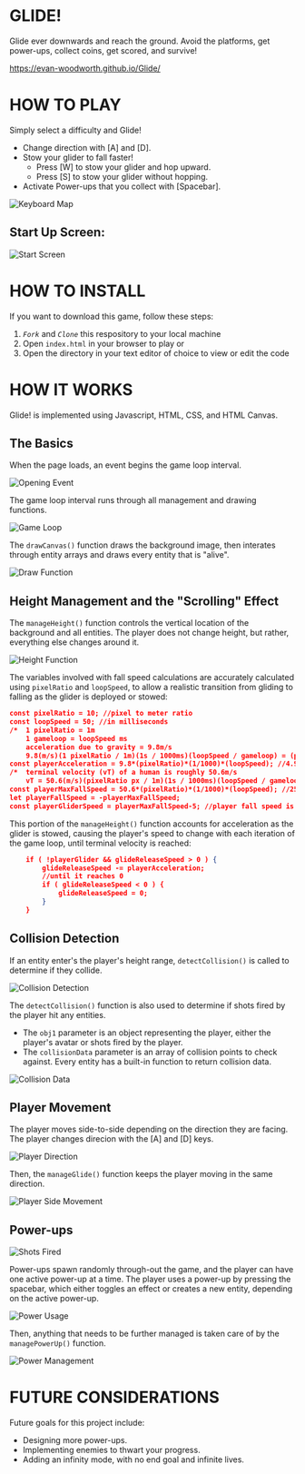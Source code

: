 # GLIDE!

Glide ever downwards and reach the ground. Avoid the platforms, get power-ups, collect coins, get scored, and survive!

https://evan-woodworth.github.io/Glide/


# HOW TO PLAY

Simply select a difficulty and Glide!
- Change direction with [A] and [D].
- Stow your glider to fall faster!
  - Press [W] to stow your glider and hop upward.
  - Press [S] to stow your glider without hopping.
- Activate Power-ups that you collect with [Spacebar].

![Keyboard Map](img/readme-images/Keyboard-map.png)


## Start Up Screen:

![Start Screen](img/readme-images/Start-screen.png)


# HOW TO INSTALL

If you want to download this game, follow these steps:
1. *`Fork`* and *`Clone`* this respository to your local machine
2. Open `index.html` in your browser to play or 
3. Open the directory in your text editor of choice to view or edit the code


# HOW IT WORKS

Glide! is implemented using Javascript, HTML, CSS, and HTML Canvas.

## The Basics
When the page loads, an event begins the game loop interval. 

![Opening Event](img/readme-images/DOMContentLoaded.png)

The game loop interval runs through all management and drawing functions.

![Game Loop](img/readme-images/game-loop.png)

The ```drawCanvas()``` function draws the background image, then interates through entity arrays and draws every entity that is "alive".

![Draw Function](img/readme-images/draw-function.png)

## Height Management and the "Scrolling" Effect

The ```manageHeight()``` function controls the vertical location of the background and all entities. The player does not change height, but rather, everything else changes around it.

![Height Function](img/readme-images/height-function.png)

The variables involved with fall speed calculations are accurately calculated using ```pixelRatio``` and ```loopSpeed```, to allow a realistic transition from gliding to falling as the glider is deployed or stowed:

```json
const pixelRatio = 10; //pixel to meter ratio
const loopSpeed = 50; //in milliseconds
/*  1 pixelRatio = 1m
    1 gameloop = loopSpeed ms
    acceleration due to gravity = 9.8m/s
    9.8(m/s)(1 pixelRatio / 1m)(1s / 1000ms)(loopSpeed / gameloop) = (playerAcceleration)px / gameloop */
const playerAcceleration = 9.8*(pixelRatio)*(1/1000)*(loopSpeed); //4.9 at 10px/50ms loopSpeed
/*  terminal velocity (vT) of a human is roughly 50.6m/s
    vT = 50.6(m/s)(pixelRatio px / 1m)(1s / 1000ms)(loopSpeed / gameloop) = 25.3 px/gameloop at 10px / 50ms loopSpeed */
const playerMaxFallSpeed = 50.6*(pixelRatio)*(1/1000)*(loopSpeed); //25.3 at 10px/50ms loopSpeed
let playerFallSpeed = -playerMaxFallSpeed;
const playerGliderSpeed = playerMaxFallSpeed-5; //player fall speed is significantly reduced by the glider
```

This portion of the ```manageHeight()``` function accounts for acceleration as the glider is stowed, causing the player's speed to change with each iteration of the game loop, until terminal velocity is reached:

```json
    if ( !playerGlider && glideReleaseSpeed > 0 ) {
        glideReleaseSpeed -= playerAcceleration;
        //until it reaches 0
        if ( glideReleaseSpeed < 0 ) {
            glideReleaseSpeed = 0;
        }
    }
```

## Collision Detection

If an entity enter's the player's height range, ```detectCollision()``` is called to determine if they collide.

![Collision Detection](img/readme-images/collision-detection-function.png)

The ```detectCollision()``` function is also used to determine if shots fired by the player hit any entities.
- The ```obj1``` parameter is an object representing the player, either the player's avatar or shots fired by the player.
- The ```collisionData``` parameter is an array of collision points to check against. Every entity has a built-in function to return collision data.

![Collision Data](img/readme-images/collision-data.png)

## Player Movement

The player moves side-to-side depending on the direction they are facing. The player changes direcion with the [A] and [D] keys.

![Player Direction](img/readme-images/player-direction.png)

Then, the ```manageGlide()``` function keeps the player moving in the same direction.

![Player Side Movement](img/readme-images/player-side-movement.png)

## Power-ups

![Shots Fired](img/readme-images/shots-fired.png)

Power-ups spawn randomly through-out the game, and the player can have one active power-up at a time. The player uses a power-up by pressing the spacebar, which either toggles an effect or creates a new entity, depending on the active power-up.

![Power Usage](img/readme-images/power-usage.png)

Then, anything that needs to be further managed is taken care of by the ```managePowerUp()``` function.

![Power Management](img/readme-images/power-management.png)

# FUTURE CONSIDERATIONS

Future goals for this project include:
- Designing more power-ups.
- Implementing enemies to thwart your progress.
- Adding an infinity mode, with no end goal and infinite lives.
